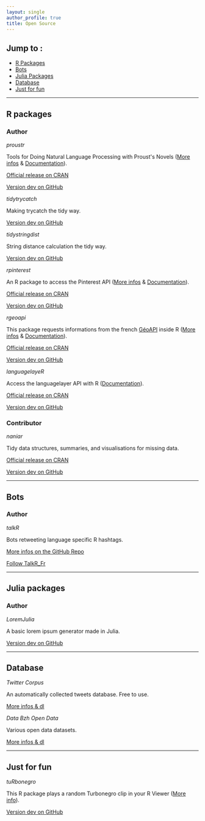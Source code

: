 ```yaml
---
layout: single
author_profile: true
title: Open Source
---
```


## Jump to : 

+ <a href="#rpackage">R Packages</a>
+ <a href="#bots">Bots</a>
+ <a href="#julia">Julia Packages</a>
+ <a href="#database">Database</a>
+ <a href="#fun">Just for fun</a>

___

<div id="rpackage"><h2>R packages</h2></div>

### Author

_proustr_

Tools for Doing Natural Language Processing with Proust's Novels ([More infos](http://colinfay.me/proustr-package/) & [Documentation](https://cran.r-project.org/web/packages/proustr/proustr.pdf)).

[Official release on CRAN](https://cran.r-project.org/web/packages/proustr/index.html)

[Version dev on GitHub](https://github.com/ColinFay/proustr)

_tidytrycatch_

Making trycatch the tidy way.

[Version dev on GitHub](https://github.com/ColinFay/tidytrycatch)

_tidystringdist_

String distance calculation the tidy way.

[Version dev on GitHub](https://github.com/ColinFay/tidystringdist)


_rpinterest_

An R package to access the Pinterest API ([More infos](https://colinfay.me/rpinterest-package-r/) & [Documentation](https://cran.r-project.org/web/packages/rpinterest/rpinterest.pdf)).

[Official release on CRAN](https://cran.r-project.org/web/packages/rpinterest/index.html)

[Version dev on GitHub](https://github.com/ColinFay/rpinterest)

_rgeoapi_

This package requests informations from the french [GéoAPI](https://api.gouv.fr/api/geoapi.html) inside R ([More infos](https://colinfay.me/rgeoapi-v1/) & [Documentation](https://cran.r-project.org/web/packages/rgeoapi/rgeoapi.pdf)).

[Official release on CRAN](https://cran.r-project.org/web/packages/rgeoapi/index.html)

[Version dev on GitHub](https://github.com/ColinFay/rgeoapi)

_languagelayeR_

Access the languagelayer API with R ([Documentation](https://cran.r-project.org/web/packages/languagelayeR/languagelayeR.pdf)).

[Official release on CRAN](https://cran.r-project.org/web/packages/languagelayeR/index.html)

[Version dev on GitHub](https://github.com/ColinFay/languagelayeR)

### Contributor

_naniar_

Tidy data structures, summaries, and visualisations for missing data. 

[Official release on CRAN](https://cran.r-project.org/web/packages/naniar/index.html)

[Version dev on GitHub](https://github.com/njtierney/naniar)

___

<div id="bots"><h2>Bots</h2></div>

### Author 

_talkR_

Bots retweeting language specific R hashtags. 

[More infos on the GitHub Repo](https://github.com/ColinFay/talkR)

[Follow TalkR_Fr](https://twitter.com/talkR_FR)

___

<div id="julia"><h2>Julia packages</h2></div>

### Author

_LoremJulia_

A basic lorem ipsum generator made in Julia. 

[Version dev on GitHub](https://github.com/ColinFay/LoremJulia)



___

<div id="database"><h2>Database</h2></div>

_Twitter Corpus_

An automatically collected tweets database. Free to use. 

[More infos & dl](https://github.com/ColinFay/twitter_corpus)

_Data Bzh Open Data_

Various open data datasets. 

[More infos & dl](http://data-bzh.fr/open-data/)


___
<div id="fun"><h2>Just for fun </h2></div>

_tuRbonegro_

This R package plays a random Turbonegro clip in your R Viewer ([More info](http://colinfay.me/rstats-turbonegro/)).

[Version dev on GitHub](https://github.com/ColinFay/tuRbonegro)

